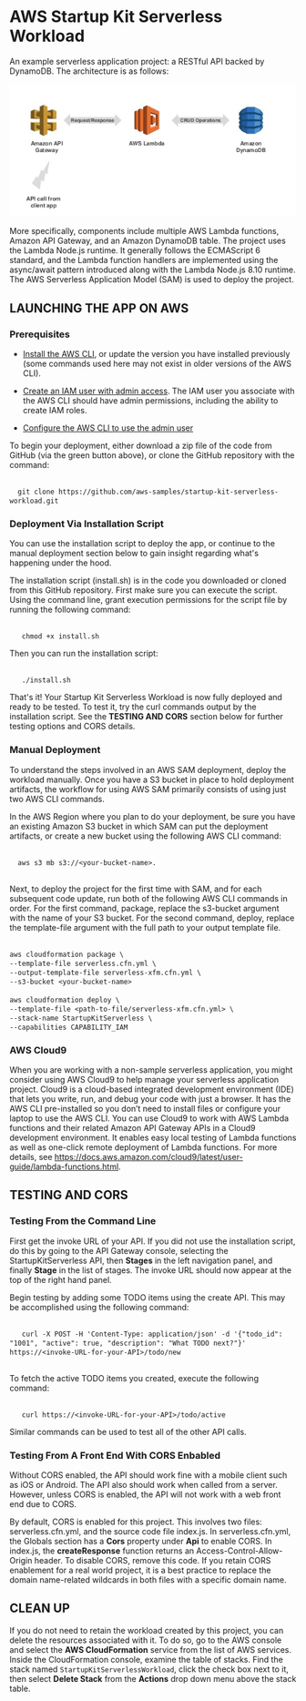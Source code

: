 # AWS Startup Kit Serverless Workload

An example serverless application project:  a RESTful API backed by DynamoDB. The architecture is as follows:

![Architecture](images/architecture.jpg)

More specifically, components include multiple AWS Lambda functions, Amazon API Gateway, and an Amazon DynamoDB table. The project uses the Lambda Node.js runtime. It generally follows the ECMAScript 6 standard, and the Lambda function handlers are implemented using the async/await pattern introduced along with the Lambda Node.js 8.10 runtime. The AWS Serverless Application Model (SAM) is used to deploy the project. 

## LAUNCHING THE APP ON AWS

### Prerequisites

- [Install the AWS CLI](http://docs.aws.amazon.com/cli/latest/userguide/installing.html), or update
 the version you have installed previously (some commands used here may not
 exist in older versions of the AWS CLI).

- [Create an IAM user with admin access](http://docs.aws.amazon.com/IAM/latest/UserGuide/getting-started_create-admin-group.html).
 The IAM user you associate with the AWS CLI should have admin permissions, including the ability to create IAM roles.

- [Configure the AWS CLI to use the admin user](http://docs.aws.amazon.com/cli/latest/reference/configure/)


To begin your deployment, either download a zip file of the code from GitHub (via the green button above), or clone the GitHub repository with the command:  

```

  git clone https://github.com/aws-samples/startup-kit-serverless-workload.git

```


### Deployment Via Installation Script

You can use the installation script to deploy the app, or continue to the manual deployment section below to gain insight regarding what's happening under the hood.

The installation script (install.sh) is in the code you downloaded or cloned from this GitHub repository. First make sure you can execute the script. Using the command line, grant execution permissions for the script file by running the following command:

```
   
   chmod +x install.sh

```

Then you can run the installation script:

```
   
   ./install.sh

```

That's it!  Your Startup Kit Serverless Workload is now fully deployed and ready to be tested.  To test it, try the curl commands output by the installation script. See the **TESTING AND CORS** section below for further testing options and CORS details.  


### Manual Deployment

To understand the steps involved in an AWS SAM deployment, deploy the workload
manually.  Once you have a S3 bucket in place to hold deployment artifacts, the 
workflow for using AWS SAM primarily consists of using just two AWS CLI commands.  

In the AWS Region where you plan to do your deployment, be sure you have an 
existing Amazon S3 bucket in which SAM can put the deployment artifacts, or 
create a new bucket using the following AWS CLI command:  

```

  aws s3 mb s3://<your-bucket-name>.  
  
```

Next, to deploy the project for the first time with SAM, and for each subsequent 
code update, run both of the following AWS CLI commands in order.  For the 
first command, package, replace the s3-bucket argument with the name of your 
S3 bucket.  For the second command, deploy, replace the template-file argument 
with the full path to your output template file.

```

aws cloudformation package \
--template-file serverless.cfn.yml \
--output-template-file serverless-xfm.cfn.yml \
--s3-bucket <your-bucket-name>

aws cloudformation deploy \
--template-file <path-to-file/serverless-xfm.cfn.yml> \
--stack-name StartupKitServerless \
--capabilities CAPABILITY_IAM

```


### AWS Cloud9

When you are working with a non-sample serverless application, you might consider using AWS Cloud9 to help manage your serverless application project. Cloud9 is a cloud-based integrated development environment (IDE) that lets you write, run, and debug your code with just a browser. It has the AWS CLI pre-installed so you don’t need to install files or configure your laptop to use the AWS CLI. You can use Cloud9 to work with AWS Lambda functions and their related Amazon API Gateway APIs in a Cloud9 development environment. It enables easy local testing of Lambda functions as well as one-click remote deployment of Lambda functions. For more details, see https://docs.aws.amazon.com/cloud9/latest/user-guide/lambda-functions.html.


## TESTING AND CORS

### Testing From the Command Line

First get the invoke URL of your API. If you did not use the installation script, do this by going to the API Gateway console, selecting the StartupKitServerless API, then **Stages** in the left navigation panel, and finally **Stage** in the list of stages.  The invoke URL should now appear at the top of the right hand panel.  

Begin testing by adding some TODO items using the create API.  This may be
accomplished using the following command: 

```

   curl -X POST -H 'Content-Type: application/json' -d '{"todo_id": "1001", "active": true, "description": "What TODO next?"}' https://<invoke-URL-for-your-API>/todo/new
   
```

To fetch the active TODO items you created, execute the following command:

```

   curl https://<invoke-URL-for-your-API>/todo/active

```

Similar commands can be used to test all of the other API calls.


### Testing From A Front End With CORS Enbabled

Without CORS enabled, the API should work fine with a mobile client such as iOS or Android. The API also should work when called from a server. However, unless CORS is enabled, the API will not work with a web front end due to CORS. 

By default, CORS is enabled for this project. This involves two files:  serverless.cfn.yml, and the source code file index.js.  In serverless.cfn.yml, the Globals section has a **Cors** property under **Api** to enable CORS.  In index.js, the **createResponse** function returns an Access-Control-Allow-Origin header. To disable CORS, remove this code. If you retain CORS enablement for a real world project, it is a best practice to replace the domain name-related wildcards in both files with a specific domain name.  


## CLEAN UP

If you do not need to retain the workload created by this project, you can delete the resources associated with it.  To do so, go to the AWS console and select the **AWS CloudFormation** service from the list of AWS services.  Inside the CloudFormation console, examine the table of stacks.  Find the stack named ```StartupKitServerlessWorkload```, click the check box next to it, then select **Delete Stack** from the **Actions** drop down menu above the stack table.


